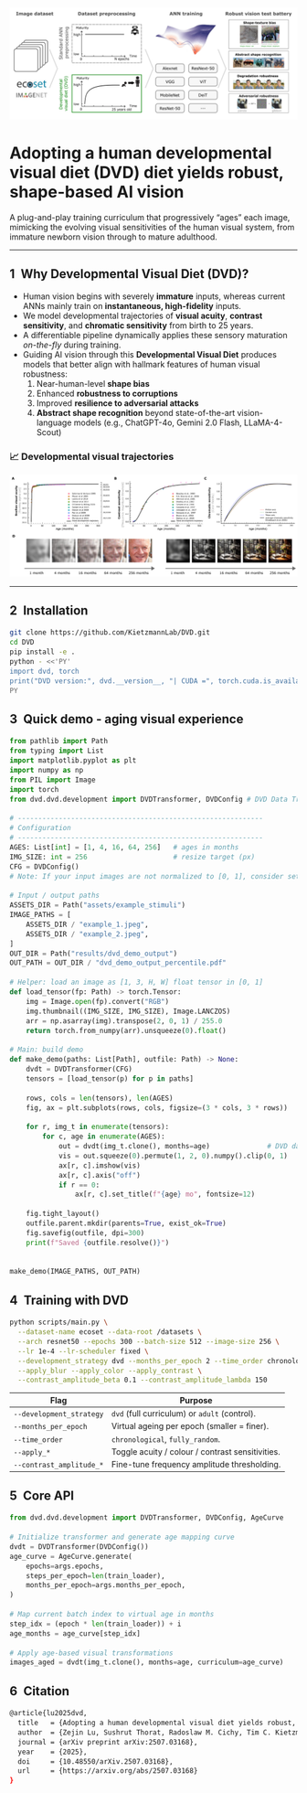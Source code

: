 ![DVD pipeline overview](./assets/DVD_pipeline.png)

# Adopting a human developmental visual diet (DVD) diet yields robust, shape-based AI vision

A plug-and-play training curriculum that progressively “ages” each image, mimicking the evolving visual sensitivities of the human visual system, from immature newborn vision through to mature adulthood.

---

## 1 Why Developmental Visual Diet (DVD)?

* Human vision begins with severely **immature** inputs, whereas current ANNs mainly train on **instantaneous, high-fidelity** inputs.  
* We model developmental trajectories of **visual acuity**, **contrast sensitivity**, and **chromatic sensitivity** from birth to 25 years.  
* A differentiable pipeline dynamically applies these sensory maturation *on-the-fly* during training.  
* Guiding AI vision through this **Developmental Visual Diet** produces models that better align with hallmark features of human visual robustness:  
  1) Near-human-level **shape bias**  
  2) Enhanced **robustness to corruptions**  
  3) Improved **resilience to adversarial attacks**  
  4) **Abstract shape recognition** beyond state-of-the-art vision-language models (e.g., ChatGPT-4o, Gemini 2.0 Flash, LLaMA-4-Scout)

### 📈 Developmental visual trajectories  

![Age-dependent visual development curves](./assets/DVD_trajectories.png)

---

## 2 Installation

```bash
git clone https://github.com/KietzmannLab/DVD.git
cd DVD
pip install -e .
python - <<'PY'
import dvd, torch
print("DVD version:", dvd.__version__, "| CUDA =", torch.cuda.is_available())
PY
```

## 3 Quick demo - aging visual experience

```python
from pathlib import Path
from typing import List
import matplotlib.pyplot as plt
import numpy as np
from PIL import Image
import torch
from dvd.dvd.development import DVDTransformer, DVDConfig # DVD Data Transformer (main API)

# ------------------------------------------------------------
# Configuration
# ------------------------------------------------------------
AGES: List[int] = [1, 4, 16, 64, 256]   # ages in months
IMG_SIZE: int = 256                     # resize target (px)
CFG = DVDConfig() 
# Note: If your input images are not normalized to [0, 1], consider set 'by_percentile=True' in DVDConfig() to percentile-based thresholding, which adapts to the image’s actual intensity distribution.

# Input / output paths
ASSETS_DIR = Path("assets/example_stimuli")
IMAGE_PATHS = [
    ASSETS_DIR / "example_1.jpeg",
    ASSETS_DIR / "example_2.jpeg",
]
OUT_DIR = Path("results/dvd_demo_output")
OUT_PATH = OUT_DIR / "dvd_demo_output_percentile.pdf"

# Helper: load an image as [1, 3, H, W] float tensor in [0, 1]
def load_tensor(fp: Path) -> torch.Tensor:
    img = Image.open(fp).convert("RGB")
    img.thumbnail((IMG_SIZE, IMG_SIZE), Image.LANCZOS)
    arr = np.asarray(img).transpose(2, 0, 1) / 255.0
    return torch.from_numpy(arr).unsqueeze(0).float()

# Main: build demo
def make_demo(paths: List[Path], outfile: Path) -> None:
    dvdt = DVDTransformer(CFG)
    tensors = [load_tensor(p) for p in paths]

    rows, cols = len(tensors), len(AGES)
    fig, ax = plt.subplots(rows, cols, figsize=(3 * cols, 3 * rows))

    for r, img_t in enumerate(tensors):
        for c, age in enumerate(AGES):
            out = dvdt(img_t.clone(), months=age)              # DVD data transformation
            vis = out.squeeze(0).permute(1, 2, 0).numpy().clip(0, 1)
            ax[r, c].imshow(vis)
            ax[r, c].axis("off")
            if r == 0:
                ax[r, c].set_title(f"{age} mo", fontsize=12)

    fig.tight_layout()
    outfile.parent.mkdir(parents=True, exist_ok=True)
    fig.savefig(outfile, dpi=300)
    print(f"Saved {outfile.resolve()}")


make_demo(IMAGE_PATHS, OUT_PATH)
```

## 4 Training with DVD

```bash
python scripts/main.py \
  --dataset-name ecoset --data-root /datasets \
  --arch resnet50 --epochs 300 --batch-size 512 --image-size 256 \
  --lr 1e-4 --lr-scheduler fixed \
  --development_strategy dvd --months_per_epoch 2 --time_order chronological \
  --apply_blur --apply_color --apply_contrast \
  --contrast_amplitude_beta 0.1 --contrast_amplitude_lambda 150
```

| Flag                     | Purpose                                             |
|--------------------------|-----------------------------------------------------|
| `--development_strategy` | `dvd` (full curriculum) or `adult` (control).       |
| `--months_per_epoch`     | Virtual ageing per epoch (smaller = finer).         |
| `--time_order`           | `chronological`, `fully_random`.                    |
| `--apply_*`              | Toggle acuity / colour / contrast sensitivities.    |
| `--contrast_amplitude_*` | Fine-tune frequency amplitude thresholding.         |


## 5 Core API

```python
from dvd.dvd.development import DVDTransformer, DVDConfig, AgeCurve

# Initialize transformer and generate age mapping curve
dvdt = DVDTransformer(DVDConfig())
age_curve = AgeCurve.generate(
    epochs=args.epochs,
    steps_per_epoch=len(train_loader),
    months_per_epoch=args.months_per_epoch,
)

# Map current batch index to virtual age in months
step_idx = (epoch * len(train_loader)) + i
age_months = age_curve[step_idx]

# Apply age-based visual transformations
images_aged = dvdt(img_t.clone(), months=age, curriculum=age_curve)      
```

## 6 Citation

```bash
@article{lu2025dvd,
  title   = {Adopting a human developmental visual diet yields robust, shape-based AI vision},
  author  = {Zejin Lu, Sushrut Thorat, Radoslaw M. Cichy, Tim C. Kietzmann},
  journal = {arXiv preprint arXiv:2507.03168},
  year    = {2025},
  doi     = {10.48550/arXiv.2507.03168},
  url     = {https://arxiv.org/abs/2507.03168}
}
```
